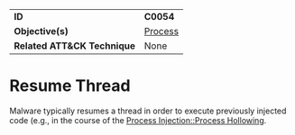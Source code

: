 |||
|---|---|
|**ID**|**C0054**|
|**Objective(s)**|[Process](../process)|
|**Related ATT&CK Technique**|None|


Resume Thread
=============
Malware typically resumes a thread in order to execute previously injected code (e.g., in the course of the [Process Injection::Process Hollowing](../defense-evasion/process-inject.md).